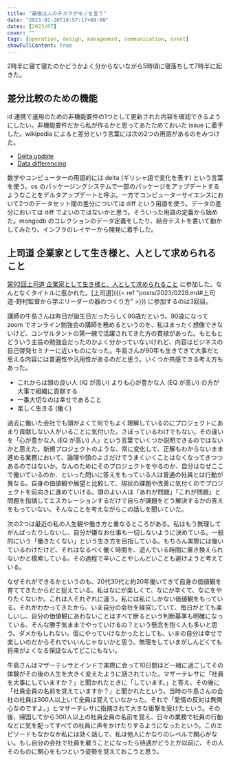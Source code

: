 ```yaml
---
title: "最後は人のチカラがモノを言う"
date: "2023-07-20T19:57:17+09:00"
dates: [2023/07]
cover: ""
tags: [operation, design, management, communication, event]
showFullContent: true
---
```


2時半に寝て寝たのかどうかよく分からないながら5時頃に寝落ちして7時半に起きた。

## 差分比較のための機能

id 連携で運用のための非機能要件の1つとして更新された内容を確認できるようにしたい。非機能要件だから私が作るかと思ってあたためておいた issue に着手した。wikipedia によると差分という言葉には次の2つの用語があるのをみつけた。

* [Delta update](https://en.wikipedia.org/wiki/Delta_update)
* [Data differencing](https://en.wikipedia.org/wiki/Data_differencing)

数学やコンピューターの用語的には delta (ギリシャ語で変化を表す) という言葉を使う。os のパッケージングシステムで一部のパッケージをアップデートするようなことをデルタアップデートと呼ぶ。一方でコンピューターサイエンスにおいて2つのデータセット間の差分については diff という用語を使う。データの差分においては diff でよいのではないかと思う。そういった用語の定義から始めた。mongodb のコレクションのデータ定義をしたり、結合テストを書いて動かしてみたり、インフラのレイヤーから開発に着手した。

## 上司道 企業家として生き様と、人として求められること

[第92回上司道 企業家として生き様と、人として求められること](https://www.facebook.com/events/1287346985493718?ref=newsfeed) に参加した。なんとなくタイトルに惹かれた。[上司道]({{< ref "posts/2023/0228.md#上司道-野村監督から学ぶリーダーの器のつくり方" >}}) に参加するのは3回目。

講師の牛島さんは昨日が誕生日だったらしく90歳だという。90歳になって zoom でオンライン勉強会の講師を務めるというのを、私はまったく想像できないけど、コンサルタントの第一線で活躍されてきた方の貫禄があった。もともとどういう主旨の勉強会だったのかよく分かっていないけれど、内容はビジネスの自己啓発セミナーに近いものになった。牛島さんが90年も生きてきて大事だと思える内容には普遍性や汎用性があるのだと思う。いくつか共感できる考え方もあった。

* これからは頭の良い人 (IQ が高い) よりも心が豊かな人 (EQ が高い) の方が大事で組織に貢献する
* 一番大切なのは幸せであること
* 楽しく生きる (働く)

過去に働いた会社でも頭がよくて何でもよく理解しているのにプロジェクトにあまり貢献しない人がいることに気付いた。さぼっているわけでもない。その違いを「心が豊かな人 (EQ が高い) 人」という言葉でいくつか説明できるのではないかと思えた。新規プロジェクトのような、常に変化して、正解もわからないまま進める業務において、論理や頭のよさだけでうまくいくことはなくなってきつつあるのではないか。なんのためにそのプロジェクトをやるのか、自分はなぜここで働いているのか、といった問いに答えをもっている人は普通の社員とは行動が異なる。自身の価値観や展望と比較して、現状の課題や改善に気付くのでプロジェクトを前向きに進めていける。頭のよい人は「あれが問題」「これが問題」と問題を指摘してエスカレーションするだけで自らが課題をどう解決するかの答えをもっていない。そんなことを考えながらこの話しを聞いていた。

次の2つは最近の私の人生観や働き方と重なるところがある。私はもう無理してがんばったりしないし、自分が嫌なお仕事も一切しないように決めている。一般的にいう「働きたくない」という生き方を目指している。もちろん実際には働いているわけだけど、それはなるべく働く時間を、遊んでいる時間に置き換えられないかと模索している。その過程で辛いことやしんどいことも避けようと考えている。

なぜそれができるかというのも、20代30代と約20年働いてきて自身の価値観を育ててきたからだと捉えている。私はなにが楽しくて、なにが辛くて、なにをやりたくないか。これは人それぞれに違う。私には私にしかない価値観をもっている。それがわかってきたから、いま自分の会社を経営していて、毎日がとても楽しいし、自分の価値観にあわないことはすべて断るという判断基準も明確になっている。そんな勝手気ままでやっていけるの？という懸念を抱く人も多いと思う。ダメかもしれない。仮にやっていけなかったとしても、いまの自分は幸せで楽しいのだからそれでいいんじゃないかと思う。無理をしていまがしんどくても将来がよくなる保証なんてどこにもない。

牛島さんはマザーテレサとインドで実際に会って10日間ほど一緒に過ごしてその体験がその後の人生を大きく変えたように話されていた。マザーテレサに「社員を大事にしていますか？」と聞かれたときに「しています。」と答え、その後に「社員全員の名前を覚えていますか？」と聞かれたという。当時の牛島さんの会社の社員は300人以上いて全員は覚えていなかった。それで「愛情の反対は無関心なのですよ。」とマザーテレサに指摘されて大きな衝撃を受けたという。その後、帰国してから300人以上の社員全員の名前を覚え、日々の業務で社員の行動などに気を配ってすべての社員に声をかけたりするようになったという。このエピソードもなかなか私には効く話しで、私は他人にかなりのレベルで関心がない。もし自分の会社で社員を雇うことになったら待遇がどうとか以前に、その人そのものに関心をもつという姿勢を覚えておこうと思う。
